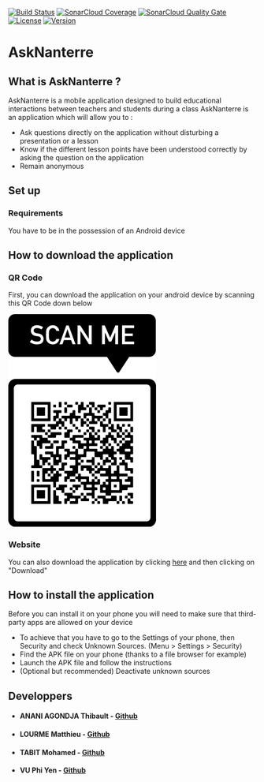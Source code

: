 
[![Build Status](https://travis-ci.com/thibaultanani/AskNanterre.svg?branch=master)](https://travis-ci.com/thibaultanani/AskNanterre)
[![SonarCloud Coverage](https://sonarcloud.io/api/project_badges/measure?project=thibaultanani_AskNanterre&metric=coverage)](https://sonarcloud.io/dashboard?id=thibaultanani_AskNanterre)
[![SonarCloud Quality Gate](https://sonarcloud.io/api/project_badges/measure?project=thibaultanani_AskNanterre&metric=alert_status)](https://sonarcloud.io/dashboard?id=thibaultanani_AskNanterre)
[![License](https://img.shields.io/github/license/thibaultanani/askNanterre.svg?style=flat-square)](LICENSE)
[![Version](https://img.shields.io/github/tag/thibaultanani/askNanterre.svg?label=version&style=flat-square)](build.gradle)<br/>




# AskNanterre

## What is AskNanterre ?

AskNanterre is a mobile application designed to build educational interactions between teachers and students during a class
AskNanterre is an application which will allow you to :
* Ask questions directly on the application without disturbing a presentation or a lesson
* Know if the different lesson points have been understood correctly by asking the question on the application
* Remain anonymous

## Set up

### Requirements

You have to be in the possession of an Android device

## How to download the application

### QR Code

First, you can download the application on your android device by scanning this QR Code down below

![picture](qr_code_apk.png)

### Website

You can also download the application by clicking [here](https://thibaultanani.github.io/AskNanterre/) and then clicking on "Download"

## How to install the application

Before you can install it on your phone you will need to make sure that third-party apps are allowed on your device
* To achieve that you have to go to the Settings of your phone, then Security and check Unknown Sources. (Menu > Settings > Security)
* Find the APK file on your phone (thanks to a file browser for example)
* Launch the APK file and follow the instructions
* (Optional but recommended) Deactivate unknown sources

## Developpers

* #### ANANI AGONDJA Thibault - [Github](https://github.com/thibaultanani)
* #### LOURME Matthieu - [Github](https://github.com/matthieulourme)
* #### TABIT Mohamed - [Github](https://github.com/TabitMohamed)
* #### VU Phi Yen - [Github](https://github.com/phiyenv)

